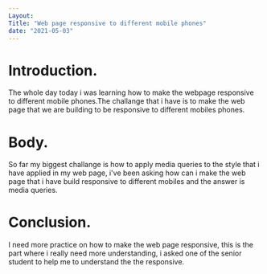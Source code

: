 ```yaml
---
Layout:
Title: "Web page responsive to different mobile phones"
date: "2021-05-03"
---
```


# Introduction.

The whole day today i was learning how to make the webpage responsive to different mobile phones.The challange that i have is to make the web page that we are building to be responsive to different mobiles phones.

# Body.

So far my biggest challange is how to apply media queries to the style that i have applied in my web page, i've been asking how can i make the web page that i have build responsive to different mobiles and the answer is media queries.

# Conclusion.

I need more practice on how to make the web page responsive, this is the part where i really need more understanding, i asked one of the senior student to help me to understand the the responsive.

